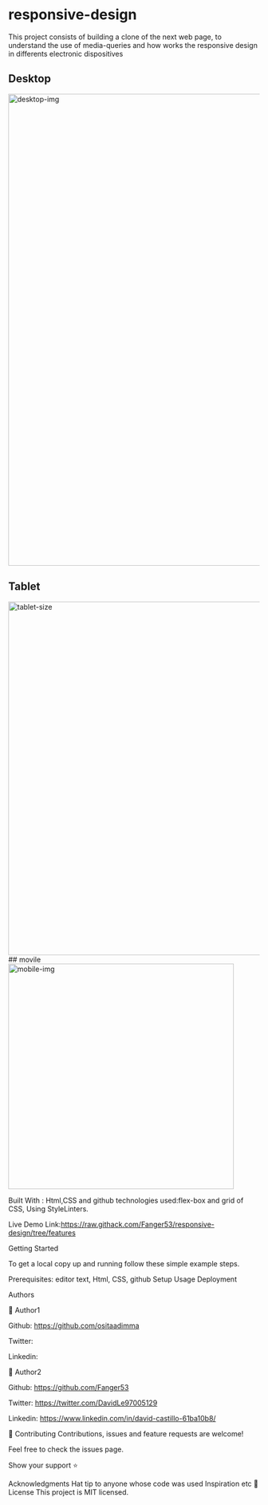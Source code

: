 # responsive-design
This project consists of building a clone of the next web page, to understand the use of media-queries and how works the responsive design in differents electronic dispositives 

## Desktop
<img width="946" alt="desktop-img" src="https://user-images.githubusercontent.com/31552010/92154270-27db4380-edeb-11ea-895b-45722ea61c4e.png">

## Tablet
<img width="709" alt="tablet-size" src="https://user-images.githubusercontent.com/31552010/92154362-4f321080-edeb-11ea-80de-faf32ff857ef.png">
## movile

<img width="452" alt="mobile-img" src="https://user-images.githubusercontent.com/31552010/92154426-64a73a80-edeb-11ea-81b8-b3f0c94d3780.png">




Built With : Html,CSS and github technologies used:flex-box and grid of CSS, Using StyleLinters.

Live Demo Link:https://raw.githack.com/Fanger53/responsive-design/tree/features


Getting Started

To get a local copy up and running follow these simple example steps.

Prerequisites: editor text, Html, CSS, github Setup Usage Deployment

Authors

👤 Author1

Github: https://github.com/ositaadimma

Twitter:

Linkedin:

👤 Author2

Github: https://github.com/Fanger53

Twitter: https://twitter.com/DavidLe97005129

Linkedin: https://www.linkedin.com/in/david-castillo-61ba10b8/

🤝 Contributing Contributions, issues and feature requests are welcome!

Feel free to check the issues page.

Show your support ⭐️

Acknowledgments Hat tip to anyone whose code was used Inspiration etc 📝 License This project is MIT licensed.
